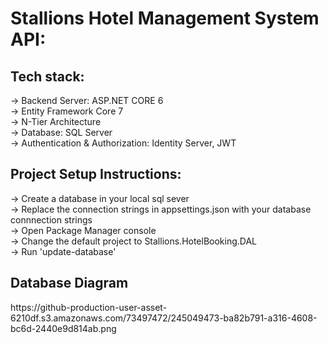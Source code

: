 <h1>Stallions Hotel Management System API:</h1>

<h2>Tech stack:</h2>
-> Backend Server: ASP.NET CORE 6 <br>
-> Entity Framework Core 7 <br>
-> N-Tier Architecture <br>
-> Database: SQL Server <br>
-> Authentication & Authorization: Identity Server, JWT <br>

<h2>Project Setup Instructions: </h2>
-> Create a database in your local sql sever <br>
-> Replace the connection strings in appsettings.json with your database connnection strings<br>
-> Open Package Manager console <br>
-> Change the default project to Stallions.HotelBooking.DAL <br>
-> Run 'update-database' <br>
<h2>Database Diagram</h2>
https://github-production-user-asset-6210df.s3.amazonaws.com/73497472/245049473-ba82b791-a316-4608-bc6d-2440e9d814ab.png

